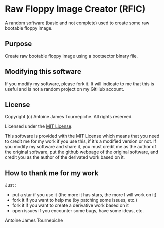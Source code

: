 # Raw Floppy Image Creator (RFIC)

A random software (basic and not complete) used to create some raw bootable floppy image.

## Purpose

Create raw bootable floppy image using a bootsector binary file.

## Modifying this software

If you modify my software, please fork it. It will indicate to me that this is useful and is not a random project on my GitHub account.

## License

Copyright (c) Antoine James Tournepiche. All rights reserved.

Licensed under the [MIT License](https://github.com/AntoineJT/rfic/blob/master/LICENSE).

This software is provided with the MIT License which means that you need to credit me for my work if you use this, if it's a modified version or not.
If you modify my software and share it, you must credit me as the author of the original software, put the github webpage of the original software, and credit you as the author of the derivated work based on it.

## How to thank me for my work

Just :
- put a star if you use it (the more it has stars, the more I will work on it)
- fork it if you want to help me (by patching some issues, etc.)
- fork it if you want to create a derivative work based on it
- open issues if you encounter some bugs, have some ideas, etc.

Antoine James Tournepiche
